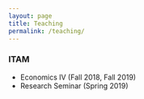 ```yaml
---
layout: page
title: Teaching
permalink: /teaching/
---
```


### ITAM
* Economics IV (Fall 2018, Fall 2019)  
* Research Seminar (Spring 2019)
